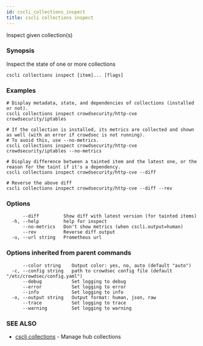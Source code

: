 ```yaml
---
id: cscli_collections_inspect
title: cscli collections inspect
---
```

Inspect given collection(s)

### Synopsis

Inspect the state of one or more collections

```
cscli collections inspect [item]... [flags]
```

### Examples

```
# Display metadata, state, and dependencies of collections (installed or not).
cscli collections inspect crowdsecurity/http-cve crowdsecurity/iptables

# If the collection is installed, its metrics are collected and shown as well (with an error if crowdsec is not running).
# To avoid this, use --no-metrics.
cscli collections inspect crowdsecurity/http-cve crowdsecurity/iptables --no-metrics

# Display difference between a tainted item and the latest one, or the reason for the taint if it's a dependency.
cscli collections inspect crowdsecurity/http-cve --diff

# Reverse the above diff
cscli collections inspect crowdsecurity/http-cve --diff --rev
```

### Options

```
      --diff         Show diff with latest version (for tainted items)
  -h, --help         help for inspect
      --no-metrics   Don't show metrics (when cscli.output=human)
      --rev          Reverse diff output
  -u, --url string   Prometheus url
```

### Options inherited from parent commands

```
      --color string    Output color: yes, no, auto (default "auto")
  -c, --config string   path to crowdsec config file (default "/etc/crowdsec/config.yaml")
      --debug           Set logging to debug
      --error           Set logging to error
      --info            Set logging to info
  -o, --output string   Output format: human, json, raw
      --trace           Set logging to trace
      --warning         Set logging to warning
```

### SEE ALSO

* [cscli collections](/cscli/cscli_collections.md)	 - Manage hub collections

